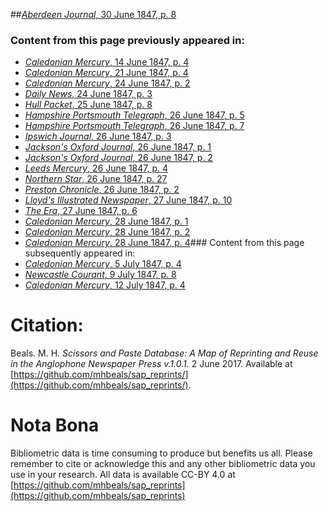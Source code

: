 ##[*Aberdeen Journal*, 30 June 1847, p. 8](https://mhbeals.github.io/sap_html/Aberdeen-Journal/Aberdeen-Journal-30-June-1847-p-8)

### Content from this page previously appeared in:
+ [*Caledonian Mercury*, 14 June 1847, p. 4](https://mhbeals.github.io/sap_html/Caledonian-Mercury/Caledonian-Mercury-14-June-1847-p-4)
+ [*Caledonian Mercury*, 21 June 1847, p. 4](https://mhbeals.github.io/sap_html/Caledonian-Mercury/Caledonian-Mercury-21-June-1847-p-4)
+ [*Caledonian Mercury*, 24 June 1847, p. 2](https://mhbeals.github.io/sap_html/Caledonian-Mercury/Caledonian-Mercury-24-June-1847-p-2)
+ [*Daily News*, 24 June 1847, p. 3](https://mhbeals.github.io/sap_html/Daily-News/Daily-News-24-June-1847-p-3)
+ [*Hull Packet*, 25 June 1847, p. 8](https://mhbeals.github.io/sap_html/Hull-Packet/Hull-Packet-25-June-1847-p-8)
+ [*Hampshire Portsmouth Telegraph*, 26 June 1847, p. 5](https://mhbeals.github.io/sap_html/Hampshire-Portsmouth-Telegraph/Hampshire-Portsmouth-Telegraph-26-June-1847-p-5)
+ [*Hampshire Portsmouth Telegraph*, 26 June 1847, p. 7](https://mhbeals.github.io/sap_html/Hampshire-Portsmouth-Telegraph/Hampshire-Portsmouth-Telegraph-26-June-1847-p-7)
+ [*Ipswich Journal*, 26 June 1847, p. 3](https://mhbeals.github.io/sap_html/Ipswich-Journal/Ipswich-Journal-26-June-1847-p-3)
+ [*Jackson's Oxford Journal*, 26 June 1847, p. 1](https://mhbeals.github.io/sap_html/Jackson's-Oxford-Journal/Jackson's-Oxford-Journal-26-June-1847-p-1)
+ [*Jackson's Oxford Journal*, 26 June 1847, p. 2](https://mhbeals.github.io/sap_html/Jackson's-Oxford-Journal/Jackson's-Oxford-Journal-26-June-1847-p-2)
+ [*Leeds Mercury*, 26 June 1847, p. 4](https://mhbeals.github.io/sap_html/Leeds-Mercury/Leeds-Mercury-26-June-1847-p-4)
+ [*Northern Star*, 26 June 1847, p. 27](https://mhbeals.github.io/sap_html/Northern-Star/Northern-Star-26-June-1847-p-27)
+ [*Preston Chronicle*, 26 June 1847, p. 2](https://mhbeals.github.io/sap_html/Preston-Chronicle/Preston-Chronicle-26-June-1847-p-2)
+ [*Lloyd's Illustrated Newspaper*, 27 June 1847, p. 10](https://mhbeals.github.io/sap_html/Lloyd's-Illustrated-Newspaper/Lloyd's-Illustrated-Newspaper-27-June-1847-p-10)
+ [*The Era*, 27 June 1847, p. 6](https://mhbeals.github.io/sap_html/The-Era/The-Era-27-June-1847-p-6)
+ [*Caledonian Mercury*, 28 June 1847, p. 1](https://mhbeals.github.io/sap_html/Caledonian-Mercury/Caledonian-Mercury-28-June-1847-p-1)
+ [*Caledonian Mercury*, 28 June 1847, p. 2](https://mhbeals.github.io/sap_html/Caledonian-Mercury/Caledonian-Mercury-28-June-1847-p-2)
+ [*Caledonian Mercury*, 28 June 1847, p. 4](https://mhbeals.github.io/sap_html/Caledonian-Mercury/Caledonian-Mercury-28-June-1847-p-4)### Content from this page subsequently appeared in:
+ [*Caledonian Mercury*, 5 July 1847, p. 4](https://mhbeals.github.io/sap_html/Caledonian-Mercury/Caledonian-Mercury-5-July-1847-p-4)
+ [*Newcastle Courant*, 9 July 1847, p. 8](https://mhbeals.github.io/sap_html/Newcastle-Courant/Newcastle-Courant-9-July-1847-p-8)
+ [*Caledonian Mercury*, 12 July 1847, p. 4](https://mhbeals.github.io/sap_html/Caledonian-Mercury/Caledonian-Mercury-12-July-1847-p-4)
                    
# Citation: 

Beals. M. H. *Scissors and Paste Database: A Map of Reprinting and Reuse in the Anglophone Newspaper Press v.1.0.1.* 2 June 2017. Available at [https://github.com/mhbeals/sap_reprints/](https://github.com/mhbeals/sap_reprints/). 
                    
# Nota Bona

Bibliometric data is time consuming to produce but benefits us all. Please remember to cite or acknowledge this and any other bibliometric data you use in your research. All data is available CC-BY 4.0 at [https://github.com/mhbeals/sap_reprints](https://github.com/mhbeals/sap_reprints)